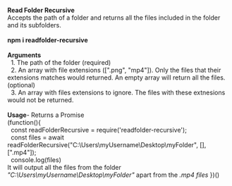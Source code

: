 <b>Read Folder Recursive</b><br>
Accepts the path of a folder and returns all the files included in the folder and its subfolders.<br>
<br>
<b>npm i readfolder-recursive</b><br>
<br>
<b>Arguments</b><br>
&nbsp;&nbsp;1. The path of the folder (required)<br>
&nbsp;&nbsp;2. An array with file extensions ([".png", "mp4"]). Only the files that their extensions matches would returned. An empty array will return all the files. (optional)<br>
&nbsp;&nbsp;3. An array with files extensions to ignore. The files with these extnesions would not be returned.<br>
<br>
<b>Usage</b>- Returns a Promise<br>
(function(){<br>
&nbsp;&nbsp;const readFolderRecursive = require('readfolder-recursive');<br>
&nbsp;&nbsp;const files = await readFolderRecursive("C:\Users\myUsername\Desktop\myFolder", [], [".mp4"]);<br>
&nbsp;&nbsp;console.log(files)<br>
It will output all the files from the folder <i>"C:\Users\myUsername\Desktop\myFolder"</i> apart from the <i>.mp4 files</i>
})()<br>

